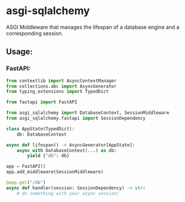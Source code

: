# asgi-sqlalchemy

ASGI Middleware that manages the lifespan of a database engine and a corresponding session.

## Usage:

### FastAPI:

```python
from contextlib import AsyncContextManager
from collections.abc import AsyncGenerator
from typing_extensions import TypedDict

from fastapi import FastAPI

from asgi_sqlalchemy import DatabaseContext, SessionMiddleware
from asgi_sqlalchemy.fastapi import SessionDependency

class AppState(TypedDict):
    db: DatabaseContext

async def lifespan() -> AsyncGenerator[AppState]:
    async with DatabaseContext(...) as db:
        yield {"db": db}

app = FastAPI()
app.add_middleware(SessionMiddleware)

@app.get("/db")
async def handler(session: SessionDependency) -> str:
    # do something with your async session!
```